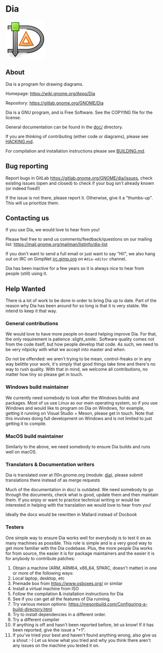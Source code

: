 # Dia

![logo](logo.png)

## About

Dia is a program for drawing diagrams.

Homepage: https://wiki.gnome.org/Apps/Dia

Repository: https://gitlab.gnome.org/GNOME/Dia

Dia is a GNU program, and is Free Software. See the COPYING file for the license.


General documentation can be found in the [doc/](doc/) directory.

If you are thinking of contributing (either code or diagrams), please see
[HACKING.md](HACKING.md).

For compilation and installation instructions please see [BUILDING.md](BUILDING.md).

## Bug reporting

Report bugs in GitLab https://gitlab.gnome.org/GNOME/dia/issues, check existing issues (open and closed) to check if your bug isn't already known (or indeed fixed!)

If the issue is not there, please report it.  Otherwise, give it a "thumbs-up".
This will us prioritize them.

## Contacting us

If you use Dia, we would love to hear from you!

Please feel free to send us comments/feedback/questions on our mailing list:
https://mail.gnome.org/mailman/listinfo/dia-list

If you don't want to send a full email or just want to say "Hi!", we also hang
out on IRC on GimpNet [irc.gimp.org](irc://irc.gimp.org) on `#dia-editor`
channel.

Dia has been inactive for a few years so it is always nice to hear from people (still) using it.

## Help Wanted

There is a lot of work to be done in order to bring Dia up to date.  Part of
the reason why Dia has been around for so long is that it is very stable.
We intend to keep it that way.

### General contributions

We would love to have more people on-board helping improve Dia.  For that,
the only requirement is patience :slight_smile:.  Software quality comes not
from the code itself, but how people develop that code.  As such, we need to
be very nitpicky with what we accept into master and _when_.

Do not be offended: we aren't trying to be mean, control-freaks or in any way
belittle your work, it's simply that good things take time and there's no way
to rush quality.  With that in mind, we welcome all contributions, no matter
how tiny so please get in touch.

### Windows build maintainer

We currently need somebody to look after the Windows builds and packages.
Most of us use Linux as our main operating system, so if you use Windows and
would like to program on Dia on Windows, for example, getting it running on
Visual Studio + Meson, please get in touch.  Note that this involves doing
full development on Windows and is not limited to just getting it to compile.

### MacOS build maintainer

Similarly to the above, we need somebody to ensure Dia builds and runs well
on macOS.

### Translators &amp; Documentation writers

Dia is translated over at l10n.gnome.org (module: [dia](https://l10n.gnome.org/module/dia/)), please submit translations there instead of as merge requests

Much of the documentation in doc/ is outdated.  We need somebody to go through
the documents, check what is good, update them and then maintain them.  If you
enjoy or want to practice technical writing or would be interested in helping
with the translation we would love to hear from you!

Ideally the docs would be rewritten in Mallard instead of Docbook

### Testers

One simple way to ensure Dia works well for everybody is to test it on as many
machines as possible.  This role is simple and is a very good way to get more
familiar with the Dia codebase.  Plus, the more people Dia works for from
source, the easier it is for package maintainers and the easier it is for
anybody to contribute patches:

  1. Obtain a machine (ARM, ARM64, x86\_64, SPARC, doesn't matter) in one or more
of the following ways:
  2. Local laptop, desktop, etc
  3. Premade box from https://www.osboxes.org/ or similar
  4. Install a virtual machine from ISO
  5. Follow the compilation & installation instructions for Dia
  6. See if you can get all the features of Dia running.
  7. Try various meson options: https://mesonbuild.com/Configuring-a-build-directory.html
  8. Try to install dependencies in a different order.
  9. Try a different compiler
  10. If anything is off and hasn't been reported before, let us know!  If it has
been reported, give the issue a "+1".
  11. If you've tried your best and haven't found anything wrong, also give us a
shout :-) Let us know what you tried and why you think there aren't any issues
on the machine you tested it on.
